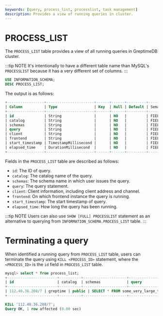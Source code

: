 ```yaml
---
keywords: [query, process_list, processlist, task management]
description: Provides a view of running queries in cluster.
---
```


# PROCESS_LIST

The `PROCESS_LIST` table provides a view of all running queries in GreptimeDB cluster.

:::tip NOTE
It's intentionally to have a different table name than MySQL's `PROCESSLIST` because it has a very different set of columns.
:::

```sql
USE INFORMATION_SCHEMA;
DESC PROCESS_LIST;
```

The output is as follows:

```sql
+-----------------+----------------------+------+------+---------+---------------+
| Column          | Type                 | Key  | Null | Default | Semantic Type |
+-----------------+----------------------+------+------+---------+---------------+
| id              | String               |      | NO   |         | FIELD         |
| catalog         | String               |      | NO   |         | FIELD         |
| schemas         | String               |      | NO   |         | FIELD         |
| query           | String               |      | NO   |         | FIELD         |
| client          | String               |      | NO   |         | FIELD         |
| frontend        | String               |      | NO   |         | FIELD         |
| start_timestamp | TimestampMillisecond |      | NO   |         | FIELD         |
| elapsed_time    | DurationMillisecond  |      | NO   |         | FIELD         |
+-----------------+----------------------+------+------+---------+---------------+
```

Fields in the `PROCESS_LIST` table are described as follows:

- `id`: The ID of query.
- `catalog`: The catalog name of the query.
- `schemas`: The schema name in which user issues the query.
- `query`: The query statement.
- `client`: Client information, including client address and channel.
- `frontend`: On which frontend instance the query is running.
- `start_timestamp`: The start timestamp of query.
- `elapsed_time`: How long the query has been running.

:::tip NOTE
Users can also use `SHOW [FULL] PROCESSLIST` statement as an alternative to querying from `INFORMATION_SCHEMA.PROCESS_LIST` table.
:::


# Terminating a query
When identified a running query from `PROCESS_LIST` table, users can terminate the query using `KILL <PROCESS_ID>` statement, where the `<PROCESS_ID>` is the `id` field in `PROCESS_LIST` table.

```sql
mysql> select * from process_list;
+-----------------------+----------+--------------------+----------------------------+------------------------+---------------------+----------------------------+-----------------+
| id                    | catalog  | schemas            | query                      | client                 | frontend            | start_timestamp            | elapsed_time    |
+-----------------------+----------+--------------------+----------------------------+------------------------+---------------------+----------------------------+-----------------+
| 112.40.36.208/7 | greptime | public | SELECT * FROM some_very_large_table | mysql[127.0.0.1:34692] | 112.40.36.208:4001 | 2025-06-30 07:04:11.118000 | 00:00:12.002000 |
+-----------------------+----------+--------------------+----------------------------+------------------------+---------------------+----------------------------+-----------------+

KILL '112.40.36.208/7';
Query OK, 1 row affected (0.00 sec)
```